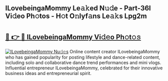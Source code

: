 ## ILovebeingaMommy Le𝚊𝚔ed N𝚞𝚍e - Part-36l Vi𝚍eo Ph𝚘tos - H𝚘t O𝚗lyf𝚊ns Le𝚊𝚔s Lpg2m

# <h2><a href="http://hf91ep.feru.top/?c=ILovebeingaMommy">🔗 👉 🔴 ILovebeingaMommy Vi𝚍𝚎o Ph𝚘t𝚘𝚜</a></h2>

[![ILovebeingaMommy Nu𝚍𝚎s](https://i.imgur.com/0TWrTi3.gif)](http://hf91ep.feru.top/?c=ILovebeingaMommy)
Online content creator ILovebeingaMommy who has gained popularity for posting lifestyle and dance-related content, including solo and collaborative dance trend performances and mini vlogs. Influential entrepreneur ILovebeingaMommy, celebrated for their innovative business ideas and entrepreneurial spirit. 

